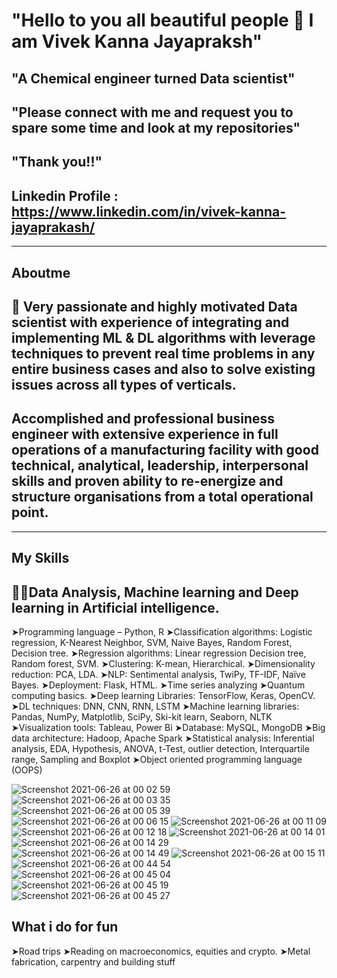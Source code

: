 #  "Hello to you all beautiful people 👋 I am Vivek Kanna Jayapraksh"
## "A Chemical engineer turned Data scientist"
## "Please connect with me and request you to spare some time and look at my repositories"
## "Thank you!!"

## Linkedin Profile : https://www.linkedin.com/in/vivek-kanna-jayaprakash/


<!--
**vivekkanna26/vivekkanna26** is a ✨ _special_ ✨ repository because its `README.md` (this file) appears on your GitHub profile.

Here are some ideas to get you started:

- 🔭 I’m currently working on ...
- 🌱 I’m currently learning ...
- 👯 I’m looking to collaborate on ...
- 🤔 I’m looking for help with ...
- 💬 Ask me about ...
- 📫 How to reach me: ...
- 😄 Pronouns: ...
- ⚡ Fun fact: ...
-->

---

## Aboutme 

## 🙌 Very passionate and highly motivated Data scientist with experience of integrating and implementing  ML & DL algorithms with leverage techniques to prevent real time problems in any entire business cases and also to solve existing issues across all types of verticals.
## Accomplished and professional business engineer with extensive experience in full operations of a manufacturing facility with good technical, analytical, leadership, interpersonal skills and proven ability to re-energize and structure organisations from a total operational point.


---


## My Skills
## 🧑‍💻Data Analysis, Machine learning and Deep learning in Artificial intelligence. 

 ➤Programming language – Python, R
 ➤Classification algorithms: Logistic regression, K-Nearest Neighbor, SVM, Naive Bayes, Random Forest, Decision tree.
 ➤Regression algorithms: Linear regression Decision tree, Random forest, SVM.
 ➤Clustering: K-mean, Hierarchical. 
 ➤Dimensionality reduction: PCA, LDA. 
 ➤NLP: Sentimental analysis, TwiPy, TF-IDF, Naïve Bayes.
 ➤Deployment: Flask, HTML.
 ➤Time series analyzing
 ➤Quantum computing basics. 
 ➤Deep learning Libraries: TensorFlow, Keras, OpenCV.
 ➤DL techniques: DNN, CNN, RNN, LSTM
 ➤Machine learning libraries: Pandas, NumPy, Matplotlib, SciPy, Ski-kit learn, Seaborn, NLTK
 ➤Visualization tools: Tableau, Power Bi
 ➤Database: MySQL, MongoDB
 ➤Big data architecture: Hadoop, Apache Spark
 ➤Statistical analysis: Inferential analysis, EDA, Hypothesis, ANOVA, t-Test, outlier detection, Interquartile range, Sampling and Boxplot
 ➤Object oriented programming language (OOPS)

![Screenshot 2021-06-26 at 00 02 59](https://user-images.githubusercontent.com/75105149/123475069-84c51600-d618-11eb-8970-01734990b77a.jpg)
![Screenshot 2021-06-26 at 00 03 35](https://user-images.githubusercontent.com/75105149/123475075-868ed980-d618-11eb-8cda-0822e5c5f6b3.jpg)
![Screenshot 2021-06-26 at 00 05 39](https://user-images.githubusercontent.com/75105149/123475076-868ed980-d618-11eb-8ba9-a3bdee7afaaf.jpg)
![Screenshot 2021-06-26 at 00 06 15](https://user-images.githubusercontent.com/75105149/123475079-87277000-d618-11eb-8c2b-6288fbdd72ed.jpg)
![Screenshot 2021-06-26 at 00 11 09](https://user-images.githubusercontent.com/75105149/123475081-87277000-d618-11eb-807a-af553c2dddc3.jpg)
![Screenshot 2021-06-26 at 00 12 18](https://user-images.githubusercontent.com/75105149/123475083-87c00680-d618-11eb-8440-f7ac00b99f8e.jpg)
![Screenshot 2021-06-26 at 00 14 01](https://user-images.githubusercontent.com/75105149/123475084-88589d00-d618-11eb-80ea-c4f3197720ca.jpg)
![Screenshot 2021-06-26 at 00 14 29](https://user-images.githubusercontent.com/75105149/123475086-88589d00-d618-11eb-8024-a68bd866addc.jpg)
![Screenshot 2021-06-26 at 00 14 49](https://user-images.githubusercontent.com/75105149/123475088-88f13380-d618-11eb-9cf5-0b7584ad7757.jpg)
![Screenshot 2021-06-26 at 00 15 11](https://user-images.githubusercontent.com/75105149/123475089-8989ca00-d618-11eb-963a-d7e4cd340420.jpg)
![Screenshot 2021-06-26 at 00 44 54](https://user-images.githubusercontent.com/75105149/123475091-8989ca00-d618-11eb-8c56-aebe97ee089f.jpg)
![Screenshot 2021-06-26 at 00 45 04](https://user-images.githubusercontent.com/75105149/123475093-8a226080-d618-11eb-8cac-8d8287ac94b6.jpg)
![Screenshot 2021-06-26 at 00 45 19](https://user-images.githubusercontent.com/75105149/123475096-8abaf700-d618-11eb-8f1e-cca7d61970f5.jpg)
![Screenshot 2021-06-26 at 00 45 27](https://user-images.githubusercontent.com/75105149/123475097-8abaf700-d618-11eb-845b-25b3b59f1a1a.jpg)




## What i do for fun
➤Road trips
➤Reading on macroeconomics, equities and crypto.
➤Metal fabrication, carpentry and building stuff
